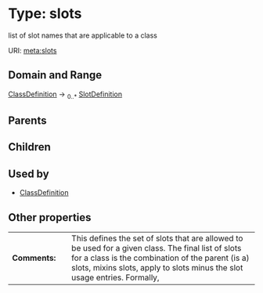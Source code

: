 
# Type: slots


list of slot names that are applicable to a class

URI: [meta:slots](https://w3id.org/biolink/biolinkml/meta/slots)


## Domain and Range

[ClassDefinition](ClassDefinition.md) ->  <sub>0..*</sub> [SlotDefinition](SlotDefinition.md)

## Parents


## Children


## Used by

 * [ClassDefinition](ClassDefinition.md)

## Other properties

|  |  |  |
| --- | --- | --- |
| **Comments:** | | This defines the set of slots that are allowed to be used for a given class. The final list of slots for a class is the combination of the parent (is a) slots, mixins slots, apply to slots minus the slot usage entries. Formally,  |

